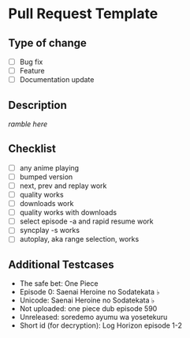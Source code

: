# Pull Request Template

## Type of change

- [ ] Bug fix
- [ ] Feature
- [ ] Documentation update

## Description

*ramble here*

## Checklist

- [ ] any anime playing
- [ ] bumped version
- [ ] next, prev and replay work
- [ ] quality works
- [ ] downloads work
- [ ] quality works with downloads
- [ ] select episode -a and rapid resume work
- [ ] syncplay -s works
- [ ] autoplay, aka range selection, works

## Additional Testcases

- The safe bet: One Piece
- Episode 0: Saenai Heroine no Sodatekata ♭
- Unicode: Saenai Heroine no Sodatekata ♭
- Not uploaded: one piece dub episode 590
- Unreleased: soredemo ayumu wa yosetekuru
- Short id (for decryption): Log Horizon episode 1-2
